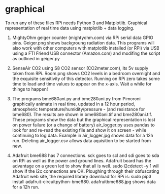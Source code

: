 # graphical
To run any of these files RPi needs Python 3 and Matplotlib.
Graphical representation of real time data using matplotlib + data logging. 

1. MightyOhm geiger counter (mightyohm.com) via RPi serial data GPIO pins. Geiger.png shows backgroung radiation data. This programs will also work with other computers with matplotlib installed (or RPi) via USB using a FTI Friend USB connector (Amazon.com) and modifing the script as outlined in geiger.py

2. SenseAir CO2 using S8 CO2 sensor (CO2meter.com), its 5v supply taken from RPi. Room.png shows CO2 levels in a bedroom overnight and the exquisite sensitivity of this detector. Running on RPi zero takes some time to load and time values to appear on the x-axis. Wait a while for things to happen!

3. The programs bme680ani.py and bme280ani.py from Pimoroni graphically animate in real time, updated in a 12 hour period, atmospheric temperature/humidity/pressure - (and resistance for bme680). The results are shown in bme680ani.tif and bme280ani.tif.  These programs show the data but the graphical representation is lost on power failure (or a change of battery) air_logger.py uses pandas to look for and re-read the existing file and show it on screen - while continuing to log data. Example in air_logger.jpg shows data for a 12h run. Deleting air_logger.csv allows data aquisition to be started from new.

4.  Adafruit bme688 has 7 connections. sck goes to scl and sdi goes to sda on RPi as well as the power and ground lines. Adafruit board has the advantage on a green led  to show that all is well. sudo i2cdetect -y 1 will show if the i2c connections are OK. Ploughing through their obfuscating Adafruit web site, the required library       download for RPi is: sudo pip3 install adafruit-circuitpython-bme680. adafruitbme688.jpg shows data for a 12h run.  


